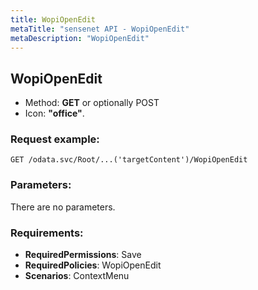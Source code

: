 ```yaml
---
title: WopiOpenEdit
metaTitle: "sensenet API - WopiOpenEdit"
metaDescription: "WopiOpenEdit"
---
```


## WopiOpenEdit
- Method: **GET** or optionally POST
- Icon: **"office"**.


### Request example:

```
GET /odata.svc/Root/...('targetContent')/WopiOpenEdit
```
### Parameters:
There are no parameters.

### Requirements:
- **RequiredPermissions**: Save
- **RequiredPolicies**: WopiOpenEdit
- **Scenarios**: ContextMenu

